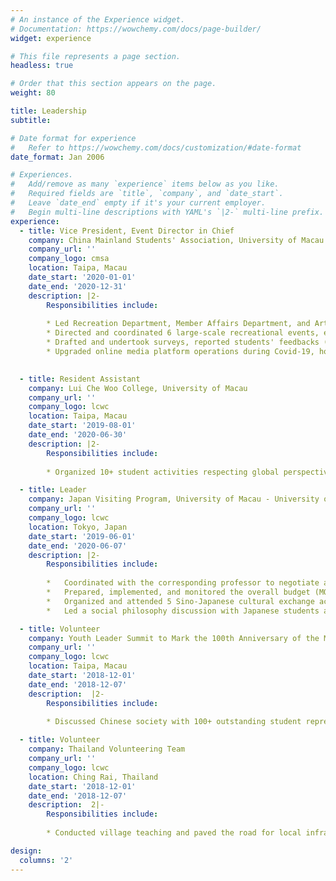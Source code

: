 ```yaml
---
# An instance of the Experience widget.
# Documentation: https://wowchemy.com/docs/page-builder/
widget: experience

# This file represents a page section.
headless: true

# Order that this section appears on the page.
weight: 80

title: Leadership 
subtitle:

# Date format for experience
#   Refer to https://wowchemy.com/docs/customization/#date-format
date_format: Jan 2006

# Experiences.
#   Add/remove as many `experience` items below as you like.
#   Required fields are `title`, `company`, and `date_start`.
#   Leave `date_end` empty if it's your current employer.
#   Begin multi-line descriptions with YAML's `|2-` multi-line prefix.
experience:
  - title: Vice President, Event Director in Chief
    company: China Mainland Students' Association, University of Macau Student Union
    company_url: ''
    company_logo: cmsa
    location: Taipa, Macau
    date_start: '2020-01-01'
    date_end: '2020-12-31'
    description: |2-
        Responsibilities include:
        
        * Led Recreation Department, Member Affairs Department, and Arts Group, chaired 20+ committee meetings 
        * Directed and coordinated 6 large-scale recreational events, earning _Best Student Activity Award_
        * Drafted and undertook surveys, reported students' feedbacks (100+ observations) on online teaching during Covid-19
        * Upgraded online media platform operations during Covid-19, honoring _Best Student Organization Award_

        
  - title: Resident Assistant
    company: Lui Che Woo College, University of Macau
    company_url: ''
    company_logo: lcwc
    location: Taipa, Macau
    date_start: '2019-08-01'
    date_end: '2020-06-30'
    description: |2- 
        Responsibilities include:
        
        * Organized 10+ student activities respecting global perspectives, knowledge integration, and cultural engagement, successfully attracting more than 1000+ attendees in total  

  - title: Leader
    company: Japan Visiting Program, University of Macau - University of Tokyo & Teikyo University
    company_url: ''
    company_logo: lcwc
    location: Tokyo, Japan
    date_start: '2019-06-01'
    date_end: '2020-06-07'
    description: |2-
        Responsibilities include:
        
        *	Coordinated with the corresponding professor to negotiate and confirm the exchange program details
        *	Prepared, implemented, and monitored the overall budget (MOP$70,000) of the program
        *	Organized and attended 5 Sino-Japanese cultural exchange activities, presented and introduced the social, political and economic perspectives of Macau to 200+ Japanese students
        *	Led a social philosophy discussion with Japanese students as a part of Campaign _Philosophy for Everyone_ at University of Tokyo

  - title: Volunteer
    company: Youth Leader Summit to Mark the 100th Anniversary of the May Fourth Movement
    company_url: ''
    company_logo: lcwc
    location: Taipa, Macau
    date_start: '2018-12-01'
    date_end: '2018-12-07'
    description:  |2-
        Responsibilities include:
        
        * Discussed Chinese society with 100+ outstanding student representatives of universities from Mainland China

  - title: Volunteer
    company: Thailand Volunteering Team
    company_url: ''
    company_logo: lcwc
    location: Ching Rai, Thailand
    date_start: '2018-12-01'
    date_end: '2018-12-07'
    description:  2|- 	
        Responsibilities include:
        
        * Conducted village teaching and paved the road for local infrastructure construction (100+ hours)

design:
  columns: '2'
---
```

